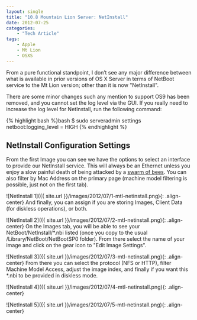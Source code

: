 ```yaml
---
layout: single
title: "10.8 Mountain Lion Server: NetInstall"
date: 2012-07-25
categories:
    - "Tech Article"
tags:
    - Apple
    - Mt Lion
    - OSXS
---
```


From a pure functional standpoint, I don’t see any major difference between what is available in prior versions of OS X Server in terms of NetBoot service to the Mt Lion version; other than it is now "NetInstall".

There are some minor changes such any mention to support OS9 has been removed, and you cannot set the log level via the GUI. If you really need to increase the log level for NetInstall, run the following command:

{% highlight bash %}bash
$ sudo serveradmin settings netboot:logging_level = HIGH
{% endhighlight %}

NetInstall Configuration Settings
---

From the first Image you can see we have the options to select an interface to provide our NetInstall service. This will always be an Ethernet unless you enjoy a slow painful death of being attacked by a [swarm of bees][HT1865]. You can also filter by Mac Address on the primary page (machine model filtering is possible, just not on the first tab).

[HT1865]: https://web.archive.org/web/20140105015852/http://support.apple.com/kb/HT1865

![NetInstall 1]({{ site.url }}/images/2012/07/1-mtl-netinstall.png){: .align-center}
And finally, you can assign if you are storing Images, Client Data (for diskless operations), or both.

![NetInstall 2]({{ site.url }}/images/2012/07/2-mtl-netinstall.png){: .align-center}
On the Images tab, you will be able to see your NetBoot/NetInstall/*.nbi listed (once you copy to the usual /Library/NetBoot/NetBootSP0 folder). From there select the name of your image and click on the gear icon to "Edit Image Settings".

![NetInstall 3]({{ site.url }}/images/2012/07/3-mtl-netinstall.png){: .align-center}
From there you can select the protocol (NFS or HTTP), filter Machine Model Access, adjust the image index, and finally if you want this *.nbi to be provided in diskless mode.

![NetInstall 4]({{ site.url }}/images/2012/07/4-mtl-netinstall.png){: .align-center}

![NetInstall 5]({{ site.url }}/images/2012/07/5-mtl-netinstall.png){: .align-center}
